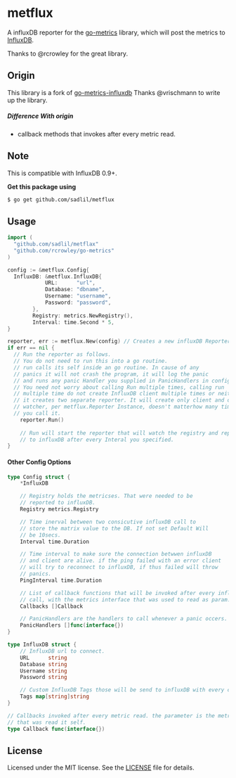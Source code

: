 # metflux
A influxDB reporter for the [go-metrics](https://github.com/rcrowley/go-metrics) library,
which will post the metrics to [InfluxDB](https://influxdb.com/).

Thanks to @rcrowley for the great library.

## Origin
This library is a fork of [go-metrics-influxdb](https://github.com/vrischmann/go-metrics-influxdb)
Thanks @vrischmann to write up the library.

##### Difference With origin
- callback methods that invokes after every metric read.


## Note
This is compatible with InfluxDB 0.9+.

**Get this package using**
```bash
$ go get github.com/sadlil/metflux
```

## Usage
```go
import (
  "github.com/sadlil/metflax"
  "github.com/rcrowley/go-metrics"
)

config := &metflux.Config{
  InfluxDB: &metflux.InfluxDB{
  			URL:      "url",
  			Database: "dbname",
  			Username: "username",
  			Password: "password",
  		},
  		Registry: metrics.NewRegistry(),
  		Interval: time.Second * 5,  
}

reporter, err := metflux.New(config) // Creates a new influxDB Reporter
if err == nil {
  // Run the reporter as follows.
  // You do not need to run this into a go routine.
  // run calls its self inside an go routine. In cause of any
  // panics it will not crash the program, it will log the panic
  // and runs any panic Handler you supplied in PanicHandlers in config.
  // You need not worry about calling Run multiple times, calling run 
  // multiple time do not create InfluxDB client multiple times or neither 
  // it creates two separate reporter. It will create only client and one 
  // watcher, per metflux.Reporter Instance, doesn't matterhow many times 
  // you call it. 
	reporter.Run()
	
	// Run will start the reporter that will watch the registry and report 
	// to influxDB after every Interal you specified.
}
```

#### Other Config Options
```go
type Config struct {
	*InfluxDB

	// Registry holds the metricses. That were needed to be
	// reported to influxDB.
	Registry metrics.Registry

	// Time inerval between two consicutive influxDB call to
	// store the matrix value to the DB. If not set Default Will
	// be 10secs.
	Interval time.Duration

	// Time interval to make sure the connection betwwen influxDB
	// and client are alive. if the ping failed with an error client
	// will try to reconnect to influxDB, if thus failed will throw
	// panics.
	PingInterval time.Duration

	// List of callback functions that will be invoked after every influxDB
	// call, with the metrics interface that was used to read as param.
	Callbacks []Callback

	// PanicHandlers are the handlers to call whenever a panic occers.
	PanicHandlers []func(interface{})
}

type InfluxDB struct {
	// InfluxDB url to connect.
	URL      string
	Database string
	Username string
	Password string

	// Custom InfluxDB Tags those will be send to influxDB with every call.
	Tags map[string]string
}

// Callbacks invoked after every metric read. the parameter is the metric
// that was read it self.
type Callback func(interface{})

```

## License
Licensed under the MIT license. See the [LICENSE](LICENSE) file for details.
